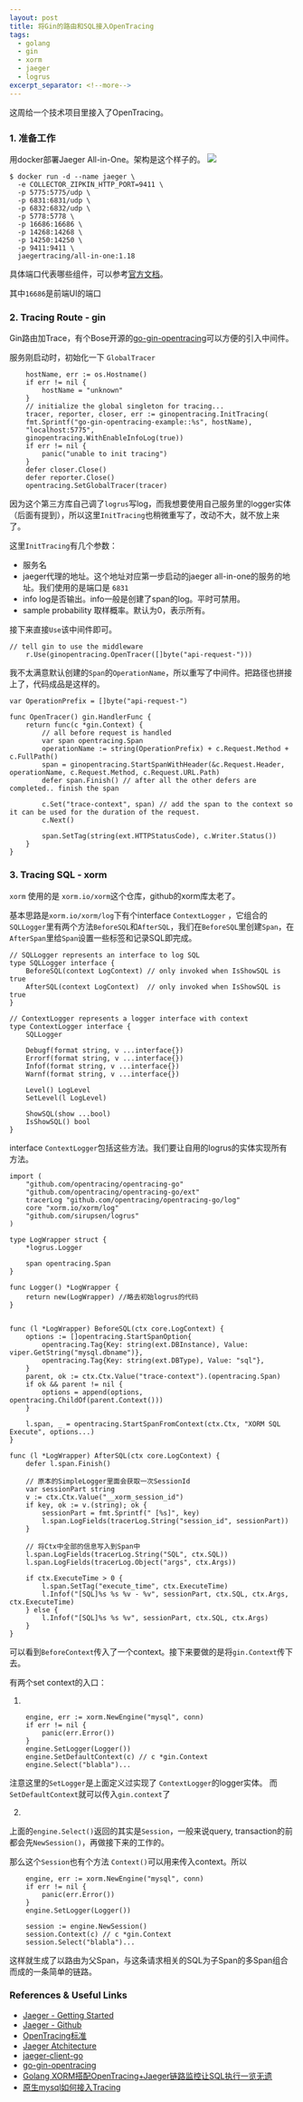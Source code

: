 ```yaml
---
layout: post
title: 将Gin的路由和SQL接入OpenTracing
tags:
  - golang
  - gin
  - xorm
  - jaeger
  - logrus
excerpt_separator: <!--more-->
---
```


这周给一个技术项目里接入了OpenTracing。

### 1. 准备工作
用docker部署Jaeger All-in-One。架构是这个样子的。
<img src=https://www.jaegertracing.io/img/architecture-v1.png />

```
$ docker run -d --name jaeger \
  -e COLLECTOR_ZIPKIN_HTTP_PORT=9411 \
  -p 5775:5775/udp \
  -p 6831:6831/udp \
  -p 6832:6832/udp \
  -p 5778:5778 \
  -p 16686:16686 \
  -p 14268:14268 \
  -p 14250:14250 \
  -p 9411:9411 \
  jaegertracing/all-in-one:1.18
```
具体端口代表哪些组件，可以参考[官方文档](https://www.jaegertracing.io/docs/1.18/getting-started/)。

其中`16686`是前端UI的端口

<!--more-->

### 2. Tracing Route - gin

Gin路由加Trace，有个Bose开源的[go-gin-opentracing](https://github.com/Bose/go-gin-opentracing)可以方便的引入中间件。

服务刚启动时，初始化一下 `GlobalTracer`

```golang
    hostName, err := os.Hostname()
	if err != nil {
		hostName = "unknown"
	}
	// initialize the global singleton for tracing...
	tracer, reporter, closer, err := ginopentracing.InitTracing(
	fmt.Sprintf("go-gin-opentracing-example::%s", hostName),
	"localhost:5775", 
	ginopentracing.WithEnableInfoLog(true))
	if err != nil {
		panic("unable to init tracing")
	}
	defer closer.Close()
	defer reporter.Close()
	opentracing.SetGlobalTracer(tracer)
```	

因为这个第三方库自己调了`logrus`写log，而我想要使用自己服务里的logger实体（后面有提到），所以这里`InitTracing`也稍微重写了，改动不大，就不放上来了。

这里`InitTracing`有几个参数：
- 服务名
- jaeger代理的地址。这个地址对应第一步启动的jaeger all-in-one的服务的地址。我们使用的是端口是 `6831`
- info log是否输出。info一般是创建了span的log。平时可禁用。
- sample probability 取样概率。默认为0，表示所有。

接下来直接`Use`该中间件即可。

```golang
// tell gin to use the middleware
	r.Use(ginopentracing.OpenTracer([]byte("api-request-")))
```

我不太满意默认创建的`Span`的`OperationName`，所以重写了中间件。把路径也拼接上了，代码成品是这样的。

```golang
var OperationPrefix = []byte("api-request-")

func OpenTracer() gin.HandlerFunc {
	return func(c *gin.Context) {
		// all before request is handled
		var span opentracing.Span
		operationName := string(OperationPrefix) + c.Request.Method + c.FullPath()
		span = ginopentracing.StartSpanWithHeader(&c.Request.Header, operationName, c.Request.Method, c.Request.URL.Path)
		defer span.Finish() // after all the other defers are completed.. finish the span

		c.Set("trace-context", span) // add the span to the context so it can be used for the duration of the request.
		c.Next()

		span.SetTag(string(ext.HTTPStatusCode), c.Writer.Status())
	}
}
```

### 3. Tracing SQL - xorm
`xorm` 使用的是 `xorm.io/xorm`这个仓库，github的xorm库太老了。

基本思路是`xorm.io/xorm/log`下有个interface `ContextLogger` ，它组合的`SQLLogger`里有两个方法`BeforeSQL`和`AfterSQL`，我们在`BeforeSQL`里创建`Span`，在`AfterSpan`里给`Span`设置一些标签和记录SQL即完成。

```
// SQLLogger represents an interface to log SQL
type SQLLogger interface {
	BeforeSQL(context LogContext) // only invoked when IsShowSQL is true
	AfterSQL(context LogContext)  // only invoked when IsShowSQL is true
}

// ContextLogger represents a logger interface with context
type ContextLogger interface {
	SQLLogger

	Debugf(format string, v ...interface{})
	Errorf(format string, v ...interface{})
	Infof(format string, v ...interface{})
	Warnf(format string, v ...interface{})

	Level() LogLevel
	SetLevel(l LogLevel)

	ShowSQL(show ...bool)
	IsShowSQL() bool
}
```

interface `ContextLogger`包括这些方法。我们要让自用的logrus的实体实现所有方法。

```
import (
	"github.com/opentracing/opentracing-go"
	"github.com/opentracing/opentracing-go/ext"
	tracerLog "github.com/opentracing/opentracing-go/log"
	core "xorm.io/xorm/log"
	"github.com/sirupsen/logrus"
)

type LogWrapper struct {
	*logrus.Logger

	span opentracing.Span
}

func Logger() *LogWrapper {
	return new(LogWrapper) //略去初始logrus的代码
}


func (l *LogWrapper) BeforeSQL(ctx core.LogContext) {
	options := []opentracing.StartSpanOption{
		opentracing.Tag{Key: string(ext.DBInstance), Value: viper.GetString("mysql.dbname")},
		opentracing.Tag{Key: string(ext.DBType), Value: "sql"},
	}
	parent, ok := ctx.Ctx.Value("trace-context").(opentracing.Span)
	if ok && parent != nil {
		options = append(options, opentracing.ChildOf(parent.Context()))
	}

	l.span, _ = opentracing.StartSpanFromContext(ctx.Ctx, "XORM SQL Execute", options...)
}

func (l *LogWrapper) AfterSQL(ctx core.LogContext) {
	defer l.span.Finish()

	// 原本的SimpleLogger里面会获取一次SessionId
	var sessionPart string
	v := ctx.Ctx.Value("__xorm_session_id")
	if key, ok := v.(string); ok {
		sessionPart = fmt.Sprintf(" [%s]", key)
		l.span.LogFields(tracerLog.String("session_id", sessionPart))
	}

	// 将Ctx中全部的信息写入到Span中
	l.span.LogFields(tracerLog.String("SQL", ctx.SQL))
	l.span.LogFields(tracerLog.Object("args", ctx.Args))

	if ctx.ExecuteTime > 0 {
		l.span.SetTag("execute_time", ctx.ExecuteTime)
		l.Infof("[SQL]%s %s %v - %v", sessionPart, ctx.SQL, ctx.Args, ctx.ExecuteTime)
	} else {
		l.Infof("[SQL]%s %s %v", sessionPart, ctx.SQL, ctx.Args)
	}
}
```

可以看到`BeforeContext`传入了一个context。接下来要做的是将`gin.Context`传下去。

有两个set context的入口：

1. 

```golang
	engine, err := xorm.NewEngine("mysql", conn)
	if err != nil {
		panic(err.Error())
	}
	engine.SetLogger(Logger())
	engine.SetDefaultContext(c) // c *gin.Context
	engine.Select("blabla")...

```
注意这里的`SetLogger`是上面定义过实现了 `ContextLogger`的logger实体。
而`SetDefaultContext`就可以传入`gin.context`了

2. 

上面的`engine.Select()`返回的其实是`Session`，一般来说query, transaction的前都会先`NewSession()`，再做接下来的工作的。

那么这个`Session`也有个方法 `Context()`可以用来传入context。所以

```
	engine, err := xorm.NewEngine("mysql", conn)
	if err != nil {
		panic(err.Error())
	}
	engine.SetLogger(Logger())
	
	session := engine.NewSession()
	session.Context(c) // c *gin.Context
	session.Select("blabla")...
```

这样就生成了以路由为父Span，与这条请求相关的SQL为子Span的多Span组合而成的一条简单的链路。

### References & Useful Links
- [Jaeger - Getting Started](https://www.jaegertracing.io/docs/1.18/getting-started/)
- [Jaeger - Github](https://github.com/jaegertracing/jaeger)
- [OpenTracing标准](https://opentracing.io/specification/)
- [Jaeger Atchitecture](https://www.jaegertracing.io/docs/1.18/architecture/)
- [jaeger-client-go](https://github.com/jaegertracing/jaeger-client-go)
- [go-gin-opentracing](https://github.com/Bose/go-gin-opentracing)
- [Golang XORM搭配OpenTracing+Jaeger链路监控让SQL执行一览无遗](https://gitee.com/avtion/xormWithTracing)
- [原生mysql如何接入Tracing](https://ceshihao.github.io/2018/11/29/tracing-db-operations/)